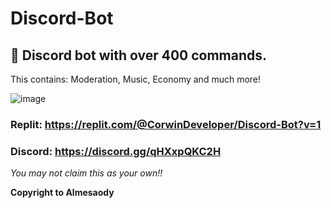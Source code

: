 # Discord-Bot
## 🤖 Discord bot with over 400 commands.
This contains: Moderation, Music, Economy and much more!

![image](https://user-images.githubusercontent.com/88144943/207117434-d98356b1-bf19-418e-9e12-0ef83e0d9a21.png)

### Replit: https://replit.com/@CorwinDeveloper/Discord-Bot?v=1

### Discord: https://discord.gg/qHXxpQKC2H

*You may not claim this as your own!!*

**Copyright to Almesaody**